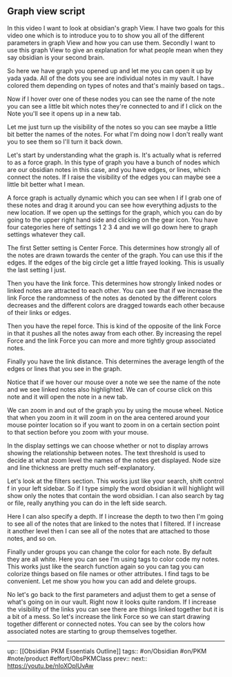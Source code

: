 ## Graph view script

In this video I want to look at obsidian's graph View. I have two goals for this video one which is to introduce you to to show you all of the different parameters in graph View and how you can use them. Secondly I want to use this graph View to give an explanation for what people mean when they say obsidian is your second brain.

So here we have graph you opened up and let me you can open it up by yada yada. All of the dots you see are individual notes in my vault. I have colored them depending on types of notes and that's mainly based on tags..

Now if I hover over one of these nodes you can see the name of the note you can see a little bit which notes they're connected to and if I click on the Note you'll see it opens up in a new tab.

Let me just turn up the visibility of the notes so you can see maybe a little bit better the names of the notes. For what I'm doing now I don't really want you to see them so I'll turn it back down.

Let's start by understanding what the graph is. It's actually what is referred to as a force graph. In this type of graph you have a bunch of nodes which are our obsidian notes in this case, and you have edges, or lines, which connect the notes. If I raise the visibility of the edges you can maybe see a little bit better what I mean.

A force graph is actually dynamic which you can see when I if I grab one of these notes and drag it around you can see how everything adjusts to the new location. If we open up the settings for the graph, which you can do by going to the upper right hand side and clicking on the gear icon. You have four categories here of settings 1 2 3 4 and we will go down here to graph settings whatever they call. 

The first Setter setting is Center Force. This determines how strongly all of the notes are drawn towards the center of the graph. You can use this if the edges. If the edges of the big circle get a little frayed looking. This is usually the last setting I just.

Then you have the link force. This determines how strongly linked nodes or linked notes are attracted to each other. You can see that if we increase the link Force the randomness of the notes as denoted by the different colors decreases and the different colors are dragged towards each other because of their links or edges.

Then you have the repel force. This is kind of the opposite of the link Force in that it pushes all the notes away from each other. By increasing the repel Force and the link Force you can more and more tightly group associated notes.

Finally you have the link distance. This determines the average length of the edges or lines that you see in the graph.

Notice that if we hover our mouse over a note we see the name of the note and we see linked notes also highlighted. We can of course click on this note and it will open the note in a new tab.

We can zoom in and out of the graph you by using the mouse wheel. Notice that when you zoom in it will zoom in on the area centered around your mouse pointer location so if you want to zoom in on a certain section point to that section before you zoom with your mouse.

In the display settings we can choose whether or not to display arrows showing the relationship between notes. The text threshold is used to decide at what zoom level the names of the notes get displayed. Node size and line thickness are pretty much self-explanatory.

Let's look at the filters section. This works just like your search, shift control f in your left sidebar. So if I type simply the word obsidian it will highlight will show only the notes that contain the word obsidian. I can also search by tag or file, really anything you can do in the left side search.

Here I can also specify a depth. If I increase the depth to two then I'm going to see all of the notes that are linked to the notes that I filtered. If I increase it another level then I can see all of the notes that are attached to those notes, and so on.

Finally under groups you can change the color for each note. By default they are all white. Here you can see I'm using tags to color code my notes. This works just like the search function again so you can tag you can colorize things based on file names or other attributes. I find tags to be convenient. Let me show you how you can add and delete groups. 

No let's go back to the first parameters and adjust them to get a sense of what's going on in our vault. Right now it looks quite random. If I increase the visibility of the links you can see there are things linked together but it is a bit of a mess. So let's increase the link Force so we can start drawing together different or connected notes. You can see by the colors how associated notes are starting to group themselves together.





---
up:: [[Obsidian PKM Essentials Outline]]
tags:: #on/Obsidian #on/PKM  #note/product #effort/ObsPKMClass 
prev:: 
next:: https://youtu.be/nIoXOplUvAw